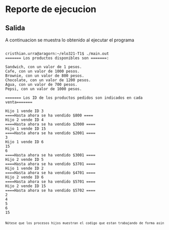 # Reporte de ejecucion

## Salida

A continuacion se muestra lo obtenido al ejecutar el programa
<pre><code>
cristhian.urra@aragorn:~/elo321-T1$ ./main.out 
======= Los productos disponibles son =======:
 
Sandwich, con un valor de 1 pesos.  
Cafe, con un valor de 1000 pesos.  
Brownie, con un valor de 800 pesos.  
Chocolate, con un valor de 1200 pesos.  
Agua, con un valor de 700 pesos.  
Pepsi, con un valor de 1000 pesos.  

======= Los ID de los productos pedidos son indicados en cada venta=======
 
Hijo 1 vende ID 3
====Hasta ahora se ha vendido $800 ====
Hijo 2 vende ID 4
====Hasta ahora se ha vendido $2000 ====
Hijo 1 vende ID 15
====Hasta ahora se ha vendido $2001 ====
3
Hijo 1 vende ID 6
15
6
====Hasta ahora se ha vendido $3001 ====
Hijo 2 vende ID 5
====Hasta ahora se ha vendido $3701 ====
Hijo 1 vende ID 2
====Hasta ahora se ha vendido $4701 ====
Hijo 2 vende ID 6
====Hasta ahora se ha vendido $5701 ====
Hijo 2 vende ID 15
====Hasta ahora se ha vendido $5702 ====
2
4
5
6
15
<code><pre>

Nótese que los procesos hijos muestran el codigo que estan trabajando de forma asincronica respecto a la ejecucion del proceso padre. Por ello es que al ejecutarse es posible que se obtenga un orden un tanto distinto de los resultados mostrados en pantalla.
